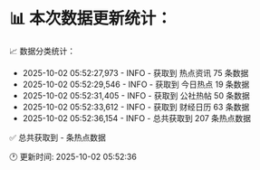 📊 本次数据更新统计：
==========================

📈 数据分类统计：
- 2025-10-02 05:52:27,973 - INFO - 获取到 热点资讯 75 条数据
- 2025-10-02 05:52:29,546 - INFO - 获取到 今日热点 19 条数据
- 2025-10-02 05:52:31,405 - INFO - 获取到 公社热帖 50 条数据
- 2025-10-02 05:52:33,612 - INFO - 获取到 财经日历 63 条数据
- 2025-10-02 05:52:36,154 - INFO - 总共获取到 207 条热点数据

✅ 总共获取到 - 条热点数据

🕐 更新时间: 2025-10-02 05:52:36
